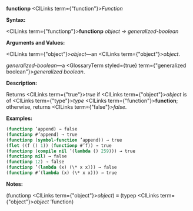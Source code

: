 **functionp** <ClLinks  term={"function"}><i>Function</i></ClLinks> 



**Syntax:** 



<ClLinks  term={"functionp"}><b>functionp</b></ClLinks> *object → generalized-boolean* 



**Arguments and Values:** 



<ClLinks  term={"object"}><i>object</i></ClLinks>—an <ClLinks  term={"object"}><i>object</i></ClLinks>. 



*generalized-boolean*—a <GlossaryTerm styled={true} term={"generalized boolean"}><i>generalized boolean</i></GlossaryTerm>. 



**Description:** 



Returns <ClLinks  term={"true"}><i>true</i></ClLinks> if <ClLinks  term={"object"}><i>object</i></ClLinks> is of <ClLinks  term={"type"}><i>type</i></ClLinks> <ClLinks  term={"function"}><b>function</b></ClLinks>; otherwise, returns <ClLinks  term={"false"}><i>false</i></ClLinks>. 



**Examples:**
```lisp
(functionp ’append) → false 
(functionp #’append) → true 
(functionp (symbol-function ’append)) → true 
(flet ((f () 1)) (functionp #’f)) → true 
(functionp (compile nil ’(lambda () 259))) → true 
(functionp nil) → false 
(functionp 12) → false 
(functionp ’(lambda (x) (\* x x))) → false 
(functionp #’(lambda (x) (\* x x))) → true 
```
**Notes:** 



(functionp <ClLinks  term={"object"}><i>object</i></ClLinks>) *≡* (typep <ClLinks  term={"object"}><i>object</i></ClLinks> ’function) 



